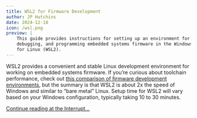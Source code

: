 ```yaml
---
title: WSL2 for Firmware Development
author: JP Hutchins
date: 2024-12-18
icon: /wsl.png
preview: |
    This guide provides instructions for setting up an environment for developing,
    debugging, and programming embedded systems firmware in the Windows Subsystem
    for Linux (WSL2).
---
```


WSL2 provides a convenient and stable Linux development environment for working
on embedded systems firmware. If you’re curious about toolchain performance,
check out [this comparison of firmware development environments](https://interrupt.memfault.com/blog/comparing-fw-dev-envs),
but the summary is that WSL2 is about 2x the speed of Windows and similar to
“bare metal” Linux. Setup time for WSL2 will vary based on your Windows
configuration, typically taking 10 to 30 minutes.

[Continue reading at the Interrupt...](https://interrupt.memfault.com/blog/wsl2-for-firmware-development)